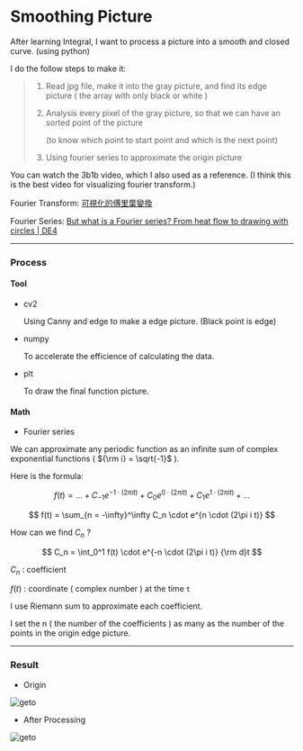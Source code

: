 # Smoothing Picture

After learning Integral, I want to process a picture into a smooth and closed curve. (using python)

I do the follow steps to make it:

> 1. Read jpg file, make it into the gray picture, and find its edge picture ( the array with only black or white )
> 
> 2. Analysis every pixel of the gray picture, so that we can have an sorted point of the picture
>  
>    (to know which point to start point and which is the next point)
> 
> 3. Using fourier series to approximate the origin picture

You can watch the 3b1b video, which I also used as a reference. (I think this is the best video for visualizing fourier transform.)

Fourier Transform: [可視化的傅里葉變換](https://www.youtube.com/watch?v=spUNpyF58BY)

Fourier Series: [But what is a Fourier series? From heat flow to drawing with circles | DE4](https://www.youtube.com/watch?v=r6sGWTCMz2k)

---

### Process

#### Tool

- cv2

  Using Canny and edge to make a edge picture. (Black point is edge)

- numpy
  
  To accelerate the efficience of calculating the data.

- plt
  
  To draw the final function picture.

#### Math

- Fourier series

We can approximate any periodic function as an infinite sum of complex exponential functions ( ${\rm i} = \sqrt{-1}$ ).

Here is the formula:

$$ f(t) = ... + C_{-1} e^{-1 \cdot (2\pi i t)} + C_0 e^{0 \cdot (2\pi i t)} + C_1e^{1 \cdot (2\pi i t)} + ... $$

$$ f(t) = \sum_{n = -\infty}^\infty C_n \cdot e^{n \cdot (2\pi i t)} $$

How can we find $C_n$ ?

$$ C_n = \int_0^1 f(t) \cdot e^{-n \cdot (2\pi i t)} {\rm d}t $$

$C_n$ : coefficient

$f(t)$ : coordinate ( complex number ) at the time ```t```

I use Riemann sum to approximate each coefficient. 

I set the n ( the number of the coefficients ) as many as the number of the points in the origin edge picture.

---

### Result

- Origin
  
![geto](https://github.com/user-attachments/assets/73d23d05-6cf1-4ee9-98db-eb8f318c8528)

- After Processing
  
![geto](https://github.com/user-attachments/assets/6c76043d-2ab7-42f4-b430-1aa11b5160ce)
